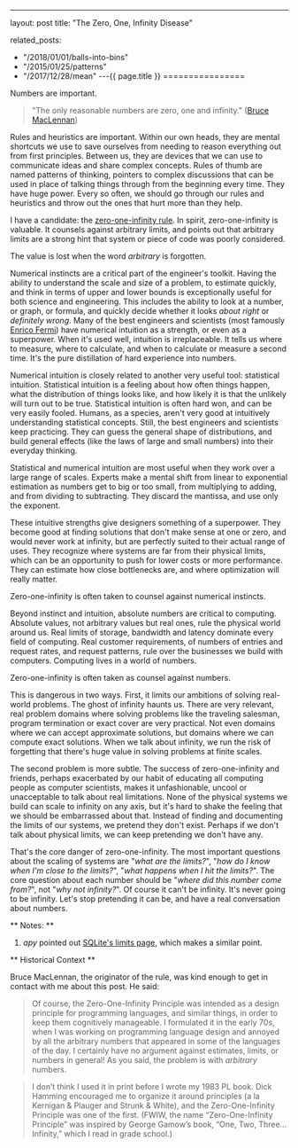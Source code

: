 ---
layout: post
title: "The Zero, One, Infinity Disease"


related_posts:
  - "/2018/01/01/balls-into-bins"
  - "/2015/01/25/patterns"
  - "/2017/12/28/mean"
---{{ page.title }}
================

<p class="meta">Numbers are important.</p>

> "The only reasonable numbers are zero, one and infinity." ([Bruce MacLennan](http://www.amazon.com/dp/0195113063/))

Rules and heuristics are important. Within our own heads, they are mental shortcuts we use to save ourselves from needing to reason everything out from first principles. Between us, they are devices that we can use to communicate ideas and share complex concepts. Rules of thumb are named patterns of thinking, pointers to complex discussions that can be used in place of talking things through from the beginning every time. They have huge power. Every so often, we should go through our rules and heuristics and throw out the ones that hurt more than they help.

I have a candidate: the [zero-one-infinity rule](http://en.wikipedia.org/wiki/Zero_one_infinity_rule). In spirit, zero-one-infinity is valuable. It counsels against arbitrary limits, and points out that arbitrary limits are a strong hint that system or piece of code was poorly considered.

The value is lost when the word *arbitrary* is forgotten.

Numerical instincts are a critical part of the engineer's toolkit. Having the ability to understand the scale and size of a problem, to estimate quickly, and think in terms of upper and lower bounds is exceptionally useful for both science and engineering. This includes the ability to look at a number, or graph, or formula, and quickly decide whether it looks *about right* or *definitely wrong*. Many of the best engineers and scientists (most famously [Enrico Fermi](http://en.wikipedia.org/wiki/Fermi_problem)) have numerical intuition as a strength, or even as a superpower. When it's used well, intuition is irreplaceable. It tells us where to measure, where to calculate, and when to calculate or measure a second time. It's the pure distillation of hard experience into numbers.

Numerical intuition is closely related to another very useful tool: statistical intuition. Statistical intuition is a feeling about how often things happen, what the distribution of things looks like, and how likely it is that the unlikely will turn out to be true. Statistical intuition is often hard won, and can be very easily fooled. Humans, as a species, aren't very good at intuitively understanding statistical concepts. Still, the best engineers and scientists keep practicing. They can guess the general shape of distributions, and build general effects (like the laws of large and small numbers) into their everyday thinking. 

Statistical and numerical intuition are most useful when they work over a large range of scales. Experts make a mental shift from linear to exponential estimation as numbers get to big or too small, from multiplying to adding, and from dividing to subtracting. They discard the mantissa, and use only the exponent.

These intuitive strengths give designers something of a superpower. They become good at finding solutions that don't make sense at one or zero, and would never work at infinity, but are perfectly suited to their actual range of uses. They recognize where systems are far from their physical limits, which can be an opportunity to push for lower costs or more performance. They can estimate how close bottlenecks are, and where optimization will really matter.

Zero-one-infinity is often taken to counsel against numerical instincts.

Beyond instinct and intuition, absolute numbers are critical to computing. Absolute values, not arbitrary values but real ones, rule the physical world around us. Real limits of storage, bandwidth and latency dominate every field of computing. Real customer requirements, of numbers of entries and request rates, and request patterns, rule over the businesses we build with computers. Computing lives in a world of numbers. 

Zero-one-infinity is often taken as counsel against numbers.

This is dangerous in two ways. First, it limits our ambitions of solving real-world problems. The ghost of infinity haunts us. There are very relevant, real problem domains where solving problems like the traveling salesman, program termination or exact cover are very practical. Not even domains where we can accept approximate solutions, but domains where we can compute exact solutions. When we talk about infinity, we run the risk of forgetting that there's huge value in solving problems at finite scales.

The second problem is more subtle. The success of zero-one-infinity and friends, perhaps exacerbated by our habit of educating all computing people as computer scientists, makes it unfashionable, uncool or unacceptable to talk about real limitations. None of the physical systems we build can scale to infinity on any axis, but it's hard to shake the feeling that we should be embarrassed about that. Instead of finding and documenting the limits of our systems, we pretend they don't exist. Perhaps if we don't talk about physical limits, we can keep pretending we don't have any.

That's the core danger of zero-one-infinity. The most important questions about the scaling of systems are "*what are the limits?*", "*how do I know when I'm close to the limits?*", "*what happens when I hit the limits?*". The core question about each number should be "*where did this number come from?*", not "*why not infinity?*". Of course it can't be infinity. It's never going to be infinity. Let's stop pretending it can be, and have a real conversation about numbers.

** Notes: **

 1. *apy* pointed out [SQLite's limits page](https://www.sqlite.org/limits.html), which makes a similar point.

** Historical Context **

Bruce MacLennan, the originator of the rule, was kind enough to get in contact with me about this post. He said:

> Of course, the Zero-One-Infinity Principle was intended as a design principle for programming languages, and similar things, in order to keep them cognitively manageable. I formulated it in the early 70s, when I was working on programming language design and annoyed by all the arbitrary numbers that appeared in some of the languages of the day. I certainly have no argument against estimates, limits, or numbers in general! As you said, the problem is with *arbitrary* numbers.

> I don’t think I used it in print before I wrote my 1983 PL book. Dick Hamming encouraged me to organize it around principles (a la Kernigan & Plauger and  Strunk & White), and the Zero-One-Infinity Principle was one of the first. (FWIW, the name “Zero-One-Infinity Principle” was inspired by George Gamow’s book, “One, Two, Three… Infinity,” which I read in grade school.)